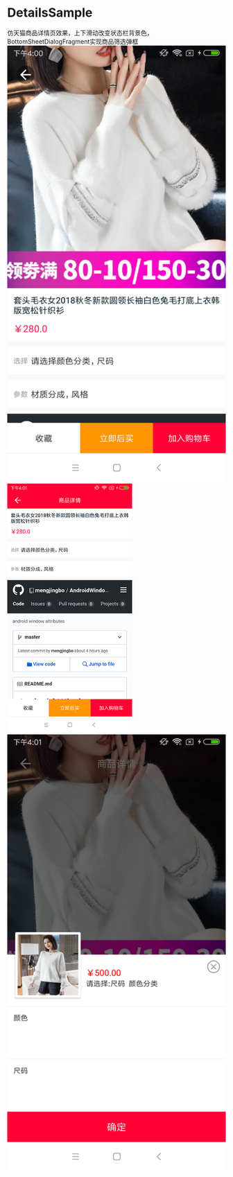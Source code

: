 # DetailsSample
仿天猫商品详情页效果，上下滑动改变状态栏背景色，BottomSheetDialogFragment实现商品筛选弹框
![](https://github.com/mengjingbo/DetailsSample/blob/master/imgae/image01.png)
![](https://github.com/mengjingbo/DetailsSample/blob/master/imgae/image02.png)
![](https://github.com/mengjingbo/DetailsSample/blob/master/imgae/image03.png)
